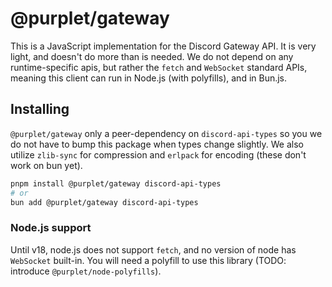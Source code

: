 # @purplet/gateway

This is a JavaScript implementation for the Discord Gateway API. It is very light, and doesn't do more than is needed. We do not depend on any runtime-specific apis, but rather the `fetch` and `WebSocket` standard APIs, meaning this client can run in Node.js (with polyfills), and in Bun.js.

## Installing

`@purplet/gateway` only a peer-dependency on `discord-api-types` so you we do not have to bump this package when types change slightly. We also utilize `zlib-sync` for compression and `erlpack` for encoding (these don't work on bun yet).

```sh
pnpm install @purplet/gateway discord-api-types
# or
bun add @purplet/gateway discord-api-types
```

### Node.js support

Until v18, node.js does not support `fetch`, and no version of node has `WebSocket` built-in. You will need a polyfill to use this library (TODO: introduce `@purplet/node-polyfills`).
